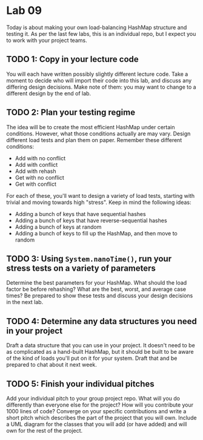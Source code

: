 # Lab 09

Today is about making your own load-balancing HashMap structure and testing it. As per the last few labs, this is an individual repo, but I expect you to work with your project teams.

## TODO 1: Copy in your lecture code
You will each have written possibly slightly different lecture code. Take a moment to decide who will import their code into this lab, and discuss any differing design decisions. Make note of them: you may want to change to a different design by the end of lab.

## TODO 2: Plan your testing regime
The idea will be to create the most efficient HashMap under certain conditions. However, what those conditions actually are may vary. Design different load tests and plan them on paper. Remember these different conditions:
- Add with no conflict
- Add with conflict
- Add with rehash
- Get with no conflict
- Get with conflict

For each of these, you'll want to design a variety of load tests, starting with trivial and moving towards high "stress". Keep in mind the following ideas:
- Adding a bunch of keys that have sequential hashes
- Adding a bunch of keys that have reverse-sequential hashes
- Adding a bunch of keys at random
- Adding a bunch of keys to fill up the HashMap, and then move to random

## TODO 3: Using `System.nanoTime()`, run your stress tests on a variety of parameters
Determine the best parameters for your HashMap. What should the load factor be before rehashing? What are the best, worst, and average case times? Be prepared to show these tests and discuss your design decisions in the next lab.

## TODO 4: Determine any data structures you need in your project
Draft a data structure that you can use in your project. It doesn't need to be as complicated as a hand-built HashMap, but it should be built to be aware of the kind of loads you'll put on it for your system. Draft that and be prepared to chat about it next week.

## TODO 5: Finish your individual pitches
Add your individual pitch to your group project repo. What will you do differently than everyone else for the project? How will you contribute your 1000 lines of code? Converge on your specific contributions and write a short pitch which describes the part of the project that you will own. Include a UML diagram for the classes that you will add (or have added) and will own for the rest of the project.

